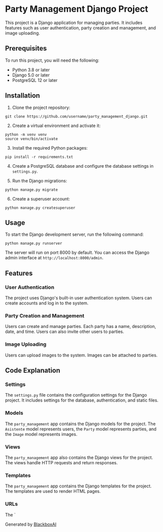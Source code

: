  # Party Management Django Project

This project is a Django application for managing parties. It includes features such as user authentication, party creation and management, and image uploading.

## Prerequisites

To run this project, you will need the following:

* Python 3.8 or later
* Django 5.0 or later
* PostgreSQL 12 or later

## Installation

1. Clone the project repository:

```
git clone https://github.com/username/party_management_django.git
```

2. Create a virtual environment and activate it:

```
python -m venv venv
source venv/bin/activate
```

3. Install the required Python packages:

```
pip install -r requirements.txt
```

4. Create a PostgreSQL database and configure the database settings in `settings.py`.

5. Run the Django migrations:

```
python manage.py migrate
```

6. Create a superuser account:

```
python manage.py createsuperuser
```

## Usage

To start the Django development server, run the following command:

```
python manage.py runserver
```

The server will run on port 8000 by default. You can access the Django admin interface at `http://localhost:8000/admin`.

## Features

### User Authentication

The project uses Django's built-in user authentication system. Users can create accounts and log in to the system.

### Party Creation and Management

Users can create and manage parties. Each party has a name, description, date, and time. Users can also invite other users to parties.

### Image Uploading

Users can upload images to the system. Images can be attached to parties.

## Code Explanation

### Settings

The `settings.py` file contains the configuration settings for the Django project. It includes settings for the database, authentication, and static files.

### Models

The `party_management` app contains the Django models for the project. The `Asistente` model represents users, the `Party` model represents parties, and the `Image` model represents images.

### Views

The `party_management` app also contains the Django views for the project. The views handle HTTP requests and return responses.

### Templates

The `party_management` app contains the Django templates for the project. The templates are used to render HTML pages.

### URLs

The `

Generated by [BlackboxAI](https://www.blackbox.ai)